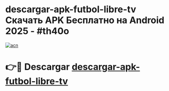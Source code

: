 # descargar-apk-futbol-libre-tv Скачать APK Бесплатно на Android 2025 - #th40o

[![acn](https://github.com/user-attachments/assets/0f9c940e-d8b0-45ae-aac7-cd30a18b3e1c)](https://apps.freeplayer.one?title=descargar-apk-futbol-libre-tv&ref=9RF)

# 👉🔴 Descargar [descargar-apk-futbol-libre-tv](https://apps.freeplayer.one?title=descargar-apk-futbol-libre-tv&ref=9RF)